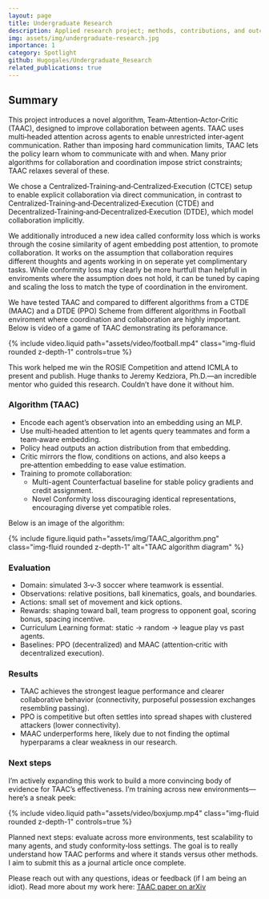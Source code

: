 ```yaml
---
layout: page
title: Undergraduate Research
description: Applied research project; methods, contributions, and outcomes.
img: assets/img/undergraduate-research.jpg
importance: 1
category: Spotlight
github: Hugogales/Undergraduate_Research
related_publications: true
---
```


## Summary

This project introduces a novel algorithm, Team‑Attention‑Actor‑Critic (TAAC), designed to improve collaboration between agents. TAAC uses multi‑headed attention across agents to enable unrestricted inter‑agent communication. Rather than imposing hard communication limits, TAAC lets the policy learn whom to communicate with and when. Many prior algorithms for collaboration and coordination impose strict constraints; TAAC relaxes several of these.

We chose a Centralized‑Training‑and‑Centralized‑Execution (CTCE) setup to enable explicit collaboration via direct communication, in contrast to Centralized‑Training‑and‑Decentralized‑Execution (CTDE) and Decentralized‑Training‑and‑Decentralized‑Execution (DTDE), which model collaboration implicitly.

We additionally introduced a new idea called conformity loss which is works through the cosine similarity of agent embedding post attention, to promote collaboration. It works on the assumption that collaboration requires different thoughts and agents working in on seperate yet complimentary tasks. While conformity loss may clearly be more hurtfull than helpfull in enviroments where the assumption does not hold, it can be tuned by caping and scaling the loss to match the type of coordination in the enviroment.

We have tested TAAC and compared to different algorithms from a CTDE (MAAC) and a DTDE (PPO) Scheme from different algorithms in Football enviroment where coordination and collaboration are highly important. Below is video of a game of TAAC demonstrating its peforamance.

{% include video.liquid path="assets/video/football.mp4" class="img-fluid rounded z-depth-1" controls=true %}

This work helped me win the ROSIE Competition and attend ICMLA to present and publish. Huge thanks to Jeremy Kedziora, Ph.D.—an incredible mentor who guided this research. Couldn’t have done it without him.

### Algorithm (TAAC)
- Encode each agent’s observation into an embedding using an MLP.
- Use multi‑headed attention to let agents query teammates and form a team‑aware embedding.
- Policy head outputs an action distribution from that embedding.
- Critic mirrors the flow, conditions on actions, and also keeps a pre‑attention embedding to ease value estimation.
- Training to promote collaboration:
  - Multi-agent Counterfactual baseline for stable policy gradients and credit assignment.
  - Novel Conformity loss discouraging identical representations, encouraging diverse yet compatible roles.

Below is an image of the algorithm:

{% include figure.liquid path="assets/img/TAAC_algorithm.png" class="img-fluid rounded z-depth-1" alt="TAAC algorithm diagram" %}

### Evaluation
- Domain: simulated 3‑v‑3 soccer where teamwork is essential.
- Observations: relative positions, ball kinematics, goals, and boundaries.
- Actions: small set of movement and kick options.
- Rewards: shaping toward ball, team progress to opponent goal, scoring bonus, spacing incentive.
- Curriculum Learning format: static → random → league play vs past agents.
- Baselines: PPO (decentralized) and MAAC (attention‑critic with decentralized execution).

### Results
- TAAC achieves the strongest league performance and clearer collaborative behavior (connectivity, purposeful possession exchanges resembling passing).
- PPO is competitive but often settles into spread shapes with clustered attackers (lower connectivity).
- MAAC underperforms here, likely due to not finding the optimal hyperparams a clear weakness in our research.

### Next steps
I’m actively expanding this work to build a more convincing body of evidence for TAAC’s effectiveness. I’m training across new environments—here’s a sneak peek:

{% include video.liquid path="assets/video/boxjump.mp4" class="img-fluid rounded z-depth-1" controls=true %}

Planned next steps: evaluate across more environments, test scalability to many agents, and study conformity‑loss settings. The goal is to really understand how TAAC performs and where it stands versus other methods. I aim to submit this as a journal article once complete.

Please reach out with any questions, ideas or feedback (if I am being an idiot).
Read more about my work here: [TAAC paper on arXiv](https://arxiv.org/abs/2507.22782)

